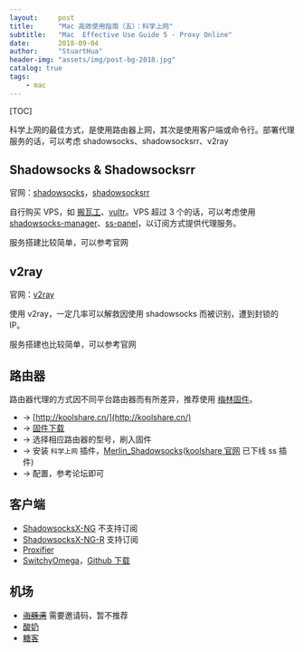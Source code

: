 ```yaml
---
layout:     post
title:      "Mac 高效使用指南（五）：科学上网"
subtitle:   "Mac  Effective Use Guide 5 - Proxy Online"
date:       2018-09-04
author:     "StuartHua"
header-img: "assets/img/post-bg-2018.jpg"
catalog: true
tags:
    - mac
---
```


[TOC]

科学上网的最佳方式，是使用路由器上网，其次是使用客户端或命令行。部署代理服务的话，可以考虑 shadowsocks、shadowsocksrr、v2ray

## Shadowsocks & Shadowsocksrr

官网：[shadowsocks](https://shadowsocks.org/)，[shadowsocksrr](https://github.com/shadowsocksrr)

自行购买 VPS，如 [搬瓦工](https://bandwagonhost.com/)、[vultr](https://www.vultr.com/)。VPS 超过 3 个的话，可以考虑使用 [shadowsocks-manager](https://github.com/shadowsocks/shadowsocks-manager)、[ss-panel](https://github.com/search?q=ss+panel)，以订阅方式提供代理服务。

服务搭建比较简单，可以参考官网

## v2ray

官网：[v2ray](https://www.v2ray.com/)

使用 v2ray，一定几率可以解救因使用 shadowsocks 而被识别，遭到封锁的 IP。

服务搭建也比较简单，可以参考官网

## 路由器

路由器代理的方式因不同平台路由器而有所差异，推荐使用 [梅林固件](http://koolshare.cn/)。

* -> [http://koolshare.cn/](http://koolshare.cn/)
* -> [固件下载](http://firmware.koolshare.cn/) 
* -> 选择相应路由器的型号，刷入固件 
* -> 安装 `科学上网` 插件，[Merlin_Shadowsocks](https://github.com/heweiye/Merlin_Shadowsocks)([koolshare 官网](https://github.com/koolshare/koolshare.github.io) 已下线 ss 插件)
* -> 配置，参考论坛即可

## 客户端

* [ShadowsocksX-NG](https://github.com/shadowsocks/ShadowsocksX-NG) 不支持订阅
* [ShadowsocksX-NG-R](https://github.com/qinyuhang/ShadowsocksX-NG-R/releases) 支持订阅
* [Proxifier](https://www.proxifier.com/)
* [SwitchyOmega](https://chrome.google.com/webstore/detail/proxy-switchyomega/padekgcemlokbadohgkifijomclgjgif)，[Github 下载](https://github.com/FelisCatus/SwitchyOmega/releases)

## 机场

* ~~[海豚湾](https://cove.cloud/)~~ 需要邀请码，暂不推荐
* [酸奶](https://www.ssru.xyz/)
* [糖客](https://tangke.party/)